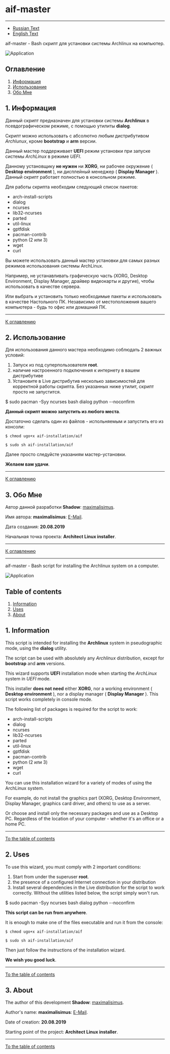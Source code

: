 # aif-master

---

* [Russian Text](#Russian)
* [English Text](#English)

<a name="Russian"></a>

aif-master - Bash скрипт для установки системы Archlinux на компьютер.

![Application](./image/aif-image.png "aif-master")

<a name="Oglavlenie"></a>

## Оглавление

1. [Информация](#Information)
2. [Использование](#Uses)
3. [Обо Мне](#about)


## <a name="Information">1. Информация</a>

Данный скрипт предназначен для установки системы **Archlinux** в псевдографическом режиме, 
с помощью утилиты **dialog**.

Скрипт можно использовать с абсолютно любым дистрибутивом *Archlunux*, кроме **bootstrap** и **arm** версии. 

Данный мастер поддерживает **UEFI** режим установки при запуске системы *ArchLinux* в режиме *UEFI*.

Данному установщику **не нужен** ни **XORG**, ни рабочее окружение ( **Desktop environment** ), ни дисплейный менеджер 
( **Display Manager** ). Данный скрипт работает полностью в консольном режиме. 

Для работы скрипта необходим следующий список пакетов:

* arch-install-scripts
* dialog
* ncurses
* lib32-ncurses
* parted
* util-linux
* gptfdisk
* pacman-contrib
* python (2 или 3)
* wget
* curl

Вы можете использовать данный мастер установки для самых разных режимов использования системы ArchLinux.

Например, не устанавливать графическую часть (XORG, Desktop Environment, Display Manager, драйвер видеокарты и другие), 
чтобы использовать в качестве сервера.

Или выбрать и установить только необходимые пакеты и использовать в качестве Настольного ПК.
Независимо от местоположения вашего компьютера - будь то офис или домашний ПК.

---

[К оглавлению](#Oglavlenie)

## <a name="Uses">2. Использование</a>

Для использования данного мастера необходимо соблюдать 2 важных условий:

1. Запуск из под суперпользователя **root**.
2. наличие настроенного подключения к интернету в вашем дистрибутиве
3. Установите в Live дистрибутив несколько зависимостей для корректной работы скрипта. Без указанных ниже утилит, скрипт просто не запустится.

$ sudo pacman -Syy ncurses bash dialog python --noconfirm

**Данный скрипт можно запустить из любого места**.
 
Достаточно сделать один из файлов - испольняемым и запустить его из консоли:

```
$ chmod ugo+x aif-installation/aif

$ sudo sh aif-installation/aif
```

Далее просто следуйсте указаниям мастер-установки.

**Желаем вам удачи**.

---

[К оглавлению](#Oglavlenie)

## <a name="about">3. Обо Мне</a>

Автор данной разработки **Shadow**: [maximalisimus](https://github.com/maximalisimus).

Имя автора: **maximalisimus**: [E-Mail](mailto:maximalis171091@yandex.ru).

Дата создания: **20.08.2019**

Начальная точка проекта: **Architect Linux installer**.

---

[К оглавлению](#Oglavlenie)

---

<a name="English"></a>

<a name="EngOglavlenie"></a>

aif-master - Bash script for installing the Archlinux system on a computer.

![Application](./image/aif-image.png "aif-master")

## Table of contents

1. [Information](#EngInformation)
2. [Uses](#EngUses)
3. [About](#Engabout)

## <a name="EngInformation">1. Information</a>

This script is intended for installing the **Archlinux** system in pseudographic mode, 
using the **dialog** utility.

The script can be used with absolutely any *Archlinux* distribution, except for 
**bootstrap** and **arm** versions.

This wizard supports **UEFI** installation mode when starting the *ArchLinux* system in *UEFI* mode.

This installer **does not need** either **XORG**, nor a working environment 
( **Desktop environment** ), nor a display manager ( **Display Manager** ). 
This script works completely in console mode. 

The following list of packages is required for the script to work:

* arch-install-scripts
* dialog
* ncurses
* lib32-ncurses
* parted
* util-linux
* gptfdisk
* pacman-contrib
* python (2 или 3)
* wget
* curl

You can use this installation wizard for a variety of modes of using the ArchLinux system.

For example, do not install the graphics part (XORG, Desktop Environment, Display Manager, graphics card driver, and others)
to use as a server.

Or choose and install only the necessary packages and use as a Desktop PC.
Regardless of the location of your computer - whether it's an office or a home PC.

---

[To the table of contents](#EngOglavlenie)

## <a name="EngUses">2. Uses</a>

To use this wizard, you must comply with 2 important conditions:

1. Start from under the superuser **root**.
2. the presence of a configured Internet connection in your distribution
3. Install several dependencies in the Live distribution for the script to work correctly. Without the utilities listed below, the script simply won't run.

$ sudo pacman -Syy ncurses bash dialog python --noconfirm

**This script can be run from anywhere**.

It is enough to make one of the files executable and run it from the console:

```
$ chmod ugo+x aif-installation/aif

$ sudo sh aif-installation/aif
```
Then just follow the instructions of the installation wizard.

**We wish you good luck**.

---

[To the table of contents](#EngOglavlenie)

## <a name="Engabout">3. About</a>

The author of this development **Shadow**: [maximalisimus](https://github.com/maximalisimus).

Author's name: **maximalisimus**: [E-Mail](mailto:maximalis171091@yandex.ru).

Date of creation: **20.08.2019**

Starting point of the project: **Architect Linux installer**.

---

[To the table of contents](#EngOglavlenie)

